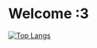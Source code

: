 # Welcome :3

[![Top Langs](https://github-readme-stats.vercel.app/api/top-langs/?username=kitaminka&theme=dark)](https://github.com/anuraghazra/github-readme-stats)
